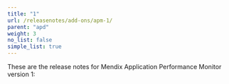 ```yaml
---
title: "1"
url: /releasenotes/add-ons/apm-1/
parent: "apd"
weight: 3
no_list: false
simple_list: true
---
```


These are the release notes for Mendix Application Performance Monitor version 1:

